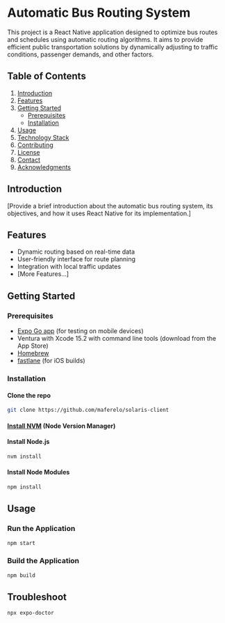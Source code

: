 # Automatic Bus Routing System

This project is a React Native application designed to optimize bus routes and schedules using automatic routing algorithms. It aims to provide efficient public transportation solutions by dynamically adjusting to traffic conditions, passenger demands, and other factors.

## Table of Contents

1. [Introduction](#introduction)
2. [Features](#features)
3. [Getting Started](#getting-started)
   - [Prerequisites](#prerequisites)
   - [Installation](#installation)
4. [Usage](#usage)
5. [Technology Stack](#technology-stack)
6. [Contributing](#contributing)
7. [License](#license)
8. [Contact](#contact)
9. [Acknowledgments](#acknowledgments)

## Introduction

[Provide a brief introduction about the automatic bus routing system, its objectives, and how it uses React Native for its implementation.]

## Features

- Dynamic routing based on real-time data
- User-friendly interface for route planning
- Integration with local traffic updates
- [More Features...]

## Getting Started

### Prerequisites

- [Expo Go app](https://expo.dev/client) (for testing on mobile devices)
- Ventura with Xcode 15.2 with command line tools (download from the App Store)
- [Homebrew](https://brew.sh/)
- [fastlane](https://docs.fastlane.tools/getting-started/ios/setup/) (for iOS builds)

### Installation

#### Clone the repo

```sh
git clone https://github.com/maferelo/solaris-client
```

#### [Install NVM](https://github.com/nvm-sh/nvm?tab=readme-ov-file#installing-and-updating) (Node Version Manager)

#### Install Node.js

```sh
nvm install
```

#### Install Node Modules

```sh
npm install
```

## Usage

### Run the Application

```sh
npm start
```

### Build the Application

```sh
npm build
```

## Troubleshoot

```sh
npx expo-doctor
```
